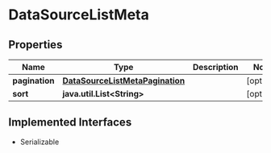

# DataSourceListMeta


## Properties

Name | Type | Description | Notes
------------ | ------------- | ------------- | -------------
**pagination** | [**DataSourceListMetaPagination**](DataSourceListMetaPagination.md) |  |  [optional]
**sort** | **java.util.List&lt;String&gt;** |  |  [optional]


## Implemented Interfaces

* Serializable


